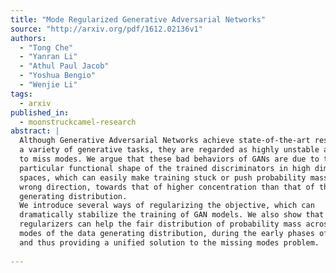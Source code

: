 ```yaml
---
title: "Mode Regularized Generative Adversarial Networks"
source: "http://arxiv.org/pdf/1612.02136v1"
authors:
  - "Tong Che"
  - "Yanran Li"
  - "Athul Paul Jacob"
  - "Yoshua Bengio"
  - "Wenjie Li"
tags:
  - arxiv
published_in:
  - moonstruckcamel-research
abstract: |
  Although Generative Adversarial Networks achieve state-of-the-art results on
  a variety of generative tasks, they are regarded as highly unstable and prone
  to miss modes. We argue that these bad behaviors of GANs are due to the very
  particular functional shape of the trained discriminators in high dimensional
  spaces, which can easily make training stuck or push probability mass in the
  wrong direction, towards that of higher concentration than that of the data
  generating distribution.
  We introduce several ways of regularizing the objective, which can
  dramatically stabilize the training of GAN models. We also show that our
  regularizers can help the fair distribution of probability mass across the
  modes of the data generating distribution, during the early phases of training
  and thus providing a unified solution to the missing modes problem.
  
---
```

